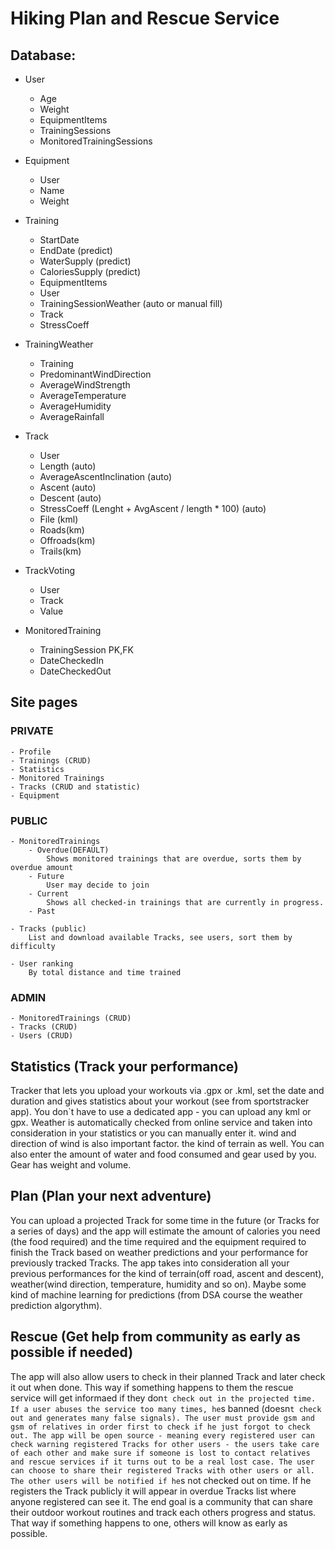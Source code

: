# Hiking Plan and Rescue Service

## Database:

- User
    - Age
    - Weight
    - EquipmentItems
    - TrainingSessions
    - MonitoredTrainingSessions

- Equipment
    - User
    - Name
    - Weight

- Training
    - StartDate
    - EndDate (predict)
    - WaterSupply (predict)
    - CaloriesSupply (predict)
    - EquipmentItems
    - User
    - TrainingSessionWeather (auto or manual fill)
    - Track
    - StressCoeff

- TrainingWeather
    - Training
    - PredominantWindDirection
    - AverageWindStrength
    - AverageTemperature
    - AverageHumidity
    - AverageRainfall

- Track
    - User
    - Length (auto)
    - AverageAscentInclination (auto)
    - Ascent (auto)
    - Descent (auto)
    - StressCoeff (Lenght + AvgAscent / length * 100) (auto)
    - File (kml)
    - Roads(km)
    - Offroads(km)
    - Trails(km)

- TrackVoting
    - User
    - Track
    - Value

- MonitoredTraining
    - TrainingSession PK,FK
    - DateCheckedIn
    - DateCheckedOut



## Site pages

### PRIVATE

    - Profile
    - Trainings (CRUD)
    - Statistics
    - Monitored Trainings
    - Tracks (CRUD and statistic)
    - Equipment

### PUBLIC

    - MonitoredTrainings
        - Overdue(DEFAULT)
            Shows monitored trainings that are overdue, sorts them by overdue amount
        - Future
            User may decide to join
        - Current
            Shows all checked-in trainings that are currently in progress.
        - Past

    - Tracks (public)
        List and download available Tracks, see users, sort them by difficulty

    - User ranking
        By total distance and time trained

### ADMIN

    - MonitoredTrainings (CRUD)
    - Tracks (CRUD)
    - Users (CRUD)



## Statistics (Track your performance)

Tracker that lets you upload your workouts via .gpx or .kml, set the date and duration and gives statistics about your workout (see from sportstracker app).
You don`t have to use a dedicated app - you can upload any kml or gpx.
Weather is automatically checked from online service and taken into consideration in your statistics or you can manually enter it. wind and direction of wind is also important factor. the kind of terrain as well. You can also enter the amount of water and food consumed and gear used by you. Gear has weight and volume.

## Plan (Plan your next adventure)
You can upload a projected Track for some time in the future (or Tracks for a series of days) and the app will estimate the amount of calories you need (the food required) and the time required and the equipment required to finish the Track based on weather predictions and your performance for previously tracked Tracks. The app takes into consideration all your previous performances for the kind of terrain(off road, ascent and descent), weather(wind direction, temperature, humidity and so on). Maybe some kind of machine learning for predictions (from DSA course the weather prediction algorythm).

## Rescue (Get help from community as early as possible if needed)
The app will also allow users to check in their planned Track and later check it out when done. This way if something happens to them the rescue service will get informaed if they don`t check out in the projected time. If a user abuses the service too many times, he`s banned (doesn`t check out and generates many false signals). The user must provide gsm and gsm of relatives in order first to check if he just forgot to check out.
The app will be open source - meaning every registered user can check warning registered Tracks for other users - the users take care of each other and make sure if someone is lost to contact relatives and rescue services if it turns out to be a real lost case. The user can choose to share their registered Tracks with other users or all. The other users will be notified if he`s not checked out on time. If he registers the Track publicly it will appear in overdue Tracks list where anyone registered can see it.
The end goal is a community that can share their outdoor workout routines and track each others progress and status. That way if something happens to one, others will know as early as possible.